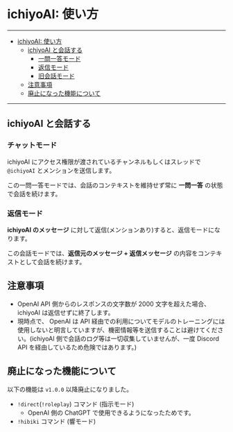 # ichiyoAI: 使い方

----

- [ichiyoAI: 使い方](#ichiyoai-使い方)
  - [ichiyoAI と会話する](#ichiyoai-と会話する)
    - [一問一答モード](#一問一答モード)
    - [返信モード](#返信モード)
    - [旧会話モード](#旧会話モード)
  - [注意事項](#注意事項)
  - [廃止になった機能について](#廃止になった機能について)

----

## ichiyoAI と会話する

### チャットモード

ichiyoAI にアクセス権限が渡されているチャンネルもしくはスレッドで `@ichiyoAI` とメンションを送信します。

この一問一答モードでは、会話のコンテキストを維持せず常に **一問一答** の状態で会話を続けます。

### 返信モード

**ichiyoAI のメッセージ** に対して返信(メンションあり)すると、返信モードになります。

この会話モードでは、**返信元のメッセージ + 返信メッセージ** の内容をコンテキストとして会話を続けます。

## 注意事項

- OpenAI API 側からのレスポンスの文字数が 2000 文字を超えた場合、ichiyoAI は返信せずに終了します。
- 現時点で、 OpenAI は API 経由での利用についてモデルのトレーニングには使用しないと明言していますが、機密情報等を送信することは避けてください。(ichiyoAI 側で会話のログ等は一切収集していませんが、一度 Discord API を経由しているため危険ではあります。)

## 廃止になった機能について

以下の機能は `v1.0.0` 以降廃止になりました。

- `!direct`(`!roleplay`) コマンド (指示モード)
  - OpenAI 側の ChatGPT で使用できるようになったためです。
- `!hibiki` コマンド (響モード)
